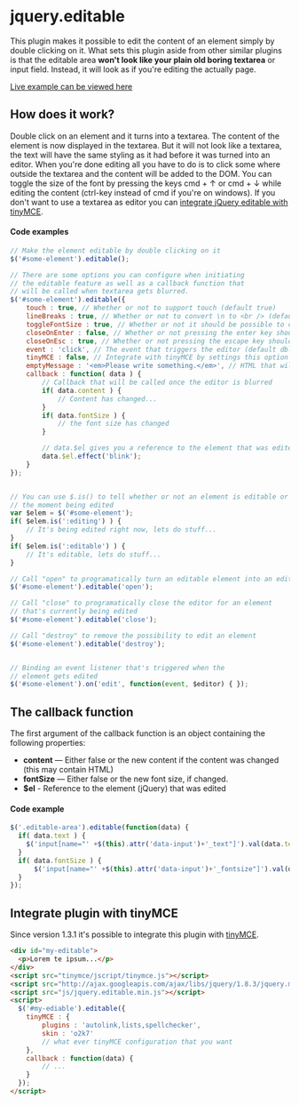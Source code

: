 # jquery.editable

This plugin makes it possible to edit the content of an element simply by double clicking on it. What sets this plugin
aside from other similar plugins is that the editable area **won't look like your plain old boring textarea** or 
input field. Instead, it will look as if you're editing the actually page.

[Live example can be viewed here](http://codepen.io/anon/pen/OMWJOY)

## How does it work?

Double click on an element and it turns into a textarea. The content of the element is now displayed in the textarea. 
But it will not look like a textarea, the text will have the same styling as it had before it was turned into an editor.
When you're done editing all you have to do is to click some where outside the textarea and the content will
be added to the DOM. You can toggle the size of the font by pressing the keys cmd + &uarr; or cmd + &darr; while editing the content 
(ctrl-key instead of cmd if you're on windows). If you don't want to use a textarea as editor you can [integrate jQuery editable
with tinyMCE](#integrate-plugin-with-tinymce).


#### Code examples

```js
// Make the element editable by double clicking on it
$('#some-element').editable(); 

// There are some options you can configure when initiating
// the editable feature as well as a callback function that
// will be called when textarea gets blurred.
$('#some-element').editable({
    touch : true, // Whether or not to support touch (default true)
    lineBreaks : true, // Whether or not to convert \n to <br /> (default true)
    toggleFontSize : true, // Whether or not it should be possible to change font size (default true),
    closeOnEnter : false, // Whether or not pressing the enter key should close the editor (default false)
    closeOnEsc : true, // Whether or not pressing the escape key should close the editor (default false)
    event : 'click', // The event that triggers the editor (default dblclick)
    tinyMCE : false, // Integrate with tinyMCE by settings this option to true or an object containing your tinyMCE configuration
    emptyMessage : '<em>Please write something.</em>', // HTML that will be added to the editable element in case it gets empty (default false)
    callback : function( data ) {
        // Callback that will be called once the editor is blurred
        if( data.content ) {
            // Content has changed...
        }
        if( data.fontSize ) {
            // the font size has changed
        }

        // data.$el gives you a reference to the element that was edited
        data.$el.effect('blink');
    }
});


// You can use $.is() to tell whether or not an element is editable or at
// the moment being edited
var $elem = $('#some-element');
if( $elem.is(':editing') ) {
    // It's being edited right now, lets do stuff...
}
if( $elem.is(':editable') ) {
    // It's editable, lets do stuff...
}

// Call "open" to programatically turn an editable element into an editor
$('#some-element').editable('open');

// Call "close" to programatically close the editor for an element 
// that's currently being edited
$('#some-element').editable('close');

// Call "destroy" to remove the possibility to edit an element
$('#some-element').editable('destroy');


// Binding an event listener that's triggered when the
// element gets edited
$('#some-element').on('edit', function(event, $editor) { }); 
```

## The callback function

The first argument of the callback function is an object containing the following properties:

- **content** — Either false or the new content if the content was changed (this may contain HTML)
- **fontSize** — Either false or the new font size, if changed.
- **$el** - Reference to the element (jQuery) that was edited


#### Code example

```js
$('.editable-area').editable(function(data) {
  if( data.text ) {
    $('input[name="' +$(this).attr('data-input')+'_text"]').val(data.text);
  }
  if( data.fontSize ) {
      $('input[name="' +$(this).attr('data-input')+'_fontsize"]').val(data.fontSize);
  } 
});
```

<h2 id="tinymce-integration">Integrate plugin with tinyMCE</h2>

Since version 1.3.1 it's possible to integrate this plugin with [tinyMCE](http://www.tinymce.com/).

```html
<div id="my-editable">
  <p>Lorem te ipsum...</p>
</div>
<script src="tinymce/jscript/tinymce.js"></script>
<script src="http://ajax.googleapis.com/ajax/libs/jquery/1.8.3/jquery.min.js"></script>
<script src="js/jquery.editable.min.js"></script>
<script>
  $('#my-ediable').editable({
    tinyMCE : {
        plugins : 'autolink,lists,spellchecker',
        skin : 'o2k7'
        // what ever tinyMCE configuration that you want
    },
    callback : function(data) {
        // ...
    }
  });
</script>
```
